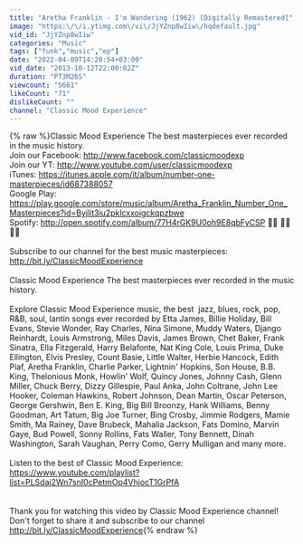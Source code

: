 ```yaml
---
title: "Aretha Franklin - I'm Wandering (1962) [Digitally Remastered]"
image: "https:\/\/i.ytimg.com\/vi\/JjYZnp8wIiw\/hqdefault.jpg"
vid_id: "JjYZnp8wIiw"
categories: "Music"
tags: ["funk","music","ep"]
date: "2022-04-09T14:20:54+03:00"
vid_date: "2013-10-12T22:00:02Z"
duration: "PT3M26S"
viewcount: "5661"
likeCount: "71"
dislikeCount: ""
channel: "Classic Mood Experience"
---
```

{% raw %}Classic Mood Experience The best masterpieces ever recorded in the music history.<br />Join our Facebook: <a rel="nofollow" target="blank" href="http://www.facebook.com/classicmoodexp">http://www.facebook.com/classicmoodexp</a><br />Join our YT: <a rel="nofollow" target="blank" href="http://www.youtube.com/user/classicmoodexp">http://www.youtube.com/user/classicmoodexp</a><br />iTunes: <a rel="nofollow" target="blank" href="https://itunes.apple.com/it/album/number-one-masterpieces/id687388057">https://itunes.apple.com/it/album/number-one-masterpieces/id687388057</a><br />Google Play: <a rel="nofollow" target="blank" href="https://play.google.com/store/music/album/Aretha_Franklin_Number_One_Masterpieces?id=Byjlit3iu2pklcxxoigckqpzbwe">https://play.google.com/store/music/album/Aretha_Franklin_Number_One_Masterpieces?id=Byjlit3iu2pklcxxoigckqpzbwe</a><br />Spotify: <a rel="nofollow" target="blank" href="http://open.spotify.com/album/77H4rGK9U0oh9E8qbFyCSP">http://open.spotify.com/album/77H4rGK9U0oh9E8qbFyCSP</a> 🎷🎶 🎷🎶 🎷🎶 <br /><br />Subscribe to our channel for the best music masterpieces: <a rel="nofollow" target="blank" href="http://bit.ly/ClassicMoodExperience">http://bit.ly/ClassicMoodExperience</a><br /><br />Classic Mood Experience The best masterpieces ever recorded in the music history.<br /><br />Explore Classic Mood Experience music, the best  jazz, blues, rock, pop, R&amp;B, soul, lantin songs ever recorded by Etta James, Billie Holiday, Bill Evans, Stevie Wonder, Ray Charles, Nina Simone, Muddy Waters, Django Reinhardt, Louis Armstrong, Miles Davis, James Brown, Chet Baker, Frank Sinatra, Ella Fitzgerald, Harry Belafonte, Nat King Cole, Louis Prima, Duke Ellington, Elvis Presley, Count Basie, Little Walter, Herbie Hancock, Edith Piaf, Aretha Franklin, Charlie Parker, Lightnin' Hopkins, Son House, B.B. King, Thelonious Monk, Howlin' Wolf, Quincy Jones, Johnny Cash, Glenn Miller, Chuck Berry, Dizzy Gillespie, Paul Anka, John Coltrane, John Lee Hooker, Coleman Hawkins, Robert Johnson, Dean Martin, Oscar Peterson, George Gershwin, Ben E. King, Big Bill Broonzy, Hank Williams, Benny Goodman, Art Tatum, Big Joe Turner, Bing Crosby, Jimmie Rodgers, Mamie Smith, Ma Rainey, Dave Brubeck, Mahalia Jackson, Fats Domino, Marvin Gaye, Bud Powell, Sonny Rollins, Fats Waller, Tony Bennett, Dinah Washington, Sarah Vaughan, Perry Como, Gerry Mulligan and many more.<br /><br />Listen to the best of Classic Mood Experience:<br /><a rel="nofollow" target="blank" href="https://www.youtube.com/playlist?list=PLSdaj2Wn7snI0cPetmOp4VhjocT1GrPfA">https://www.youtube.com/playlist?list=PLSdaj2Wn7snI0cPetmOp4VhjocT1GrPfA</a><br /><br /><br />Thank you for watching this video by Classic Mood Experience channel! Don't forget to share it and subscribe to our channel <a rel="nofollow" target="blank" href="http://bit.ly/ClassicMoodExperience">http://bit.ly/ClassicMoodExperience</a>{% endraw %}
